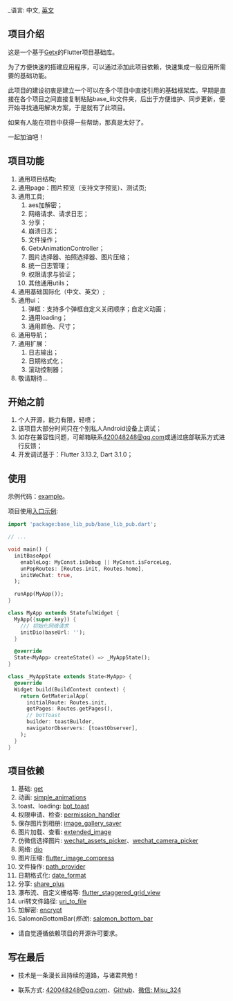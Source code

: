 <!--
This README describes the package. If you publish this package to pub.dev,
this README's contents appear on the landing page for your package.

For information about how to write a good package README, see the guide for
[writing package pages](https://dart.dev/guides/libraries/writing-package-pages).

For general information about developing packages, see the Dart guide for
[creating packages](https://dart.dev/guides/libraries/create-library-packages)
and the Flutter guide for
[developing packages and plugins](https://flutter.dev/developing-packages).
-->

_语言: 中文, [英文](README.md)

## 项目介绍

这是一个基于[Getx](https://github.com/jonataslaw/getx/blob/master/README.zh-cn.md)的Flutter项目基础库。

为了方便快速的搭建应用程序，可以通过添加此项目依赖，快速集成一般应用所需要的基础功能。

此项目的建设初衷是建立一个可以在多个项目中直接引用的基础框架库。早期是直接在各个项目之间直接复制粘贴base_lib文件夹，后出于方便维护、同步更新，便开始寻找通用解决方案，于是就有了此项目。

如果有人能在项目中获得一些帮助，那真是太好了。

一起加油吧！

## 项目功能

1. 通用项目结构;
2. 通用page：图片预览（支持文字预览）、测试页;
3. 通用工具;
   1. aes加解密；
   2. 网络请求、请求日志；
   3. 分享；
   4. 崩溃日志；
   5. 文件操作；
   6. GetxAnimationController；
   7. 图片选择器、拍照选择器、图片压缩；
   8. 统一日志管理；
   9. 权限请求与验证；
   10. 其他通用utils；
4. 通用基础国际化（中文、英文）;
5. 通用ui：
   1. 弹框：支持多个弹框自定义关闭顺序；自定义动画；
   2. 通用loading；
   3. 通用颜色、尺寸；
6. 通用导航；
7. 通用扩展：
   1. 日志输出；
   2. 日期格式化；
   3. 滚动控制器；
8. 敬请期待...

## 开始之前

1. 个人开源，能力有限，轻喷；
2. 该项目大部分时间只在个别私人Android设备上调试；
3. 如存在兼容性问题，可邮箱联系[420048248@qq.com](mailto:420048248@qq.com)或通过底部联系方式进行反馈；
4. 开发调试基于：Flutter 3.13.2, Dart 3.1.0；

## 使用

示例代码：[example](example/lib/page/home/view.dart)。

项目使用[入口示例](example/lib/main.dart):

```dart
import 'package:base_lib_pub/base_lib_pub.dart';

// ...

void main() {
  initBaseApp(
    enableLog: MyConst.isDebug || MyConst.isForceLog,
    unPopRoutes: [Routes.init, Routes.home],
    initWeChat: true,
  );

  runApp(MyApp());
}

class MyApp extends StatefulWidget {
  MyApp({super.key}) {
    /// 初始化网络请求
    initDio(baseUrl: '');
  }

  @override
  State<MyApp> createState() => _MyAppState();
}

class _MyAppState extends State<MyApp> {
  @override
  Widget build(BuildContext context) {
    return GetMaterialApp(
      initialRoute: Routes.init,
      getPages: Routes.getPages(),
      // botToast
      builder: toastBuilder,
      navigatorObservers: [toastObserver],
    );
  }
}

```

## 项目依赖

1. 基础: [get](https://pub.dev/packages/get)
2. 动画: [simple_animations](https://pub.dev/packages/simple_animations)
3. toast、loading: [bot_toast](https://pub.dev/packages/bot_toast)
4. 权限申请、检查: [permission_handler](https://pub.dev/packages/permission_handler)
5. 保存图片到相册: [image_gallery_saver](https://pub.dev/packages/)
6. 图片加载、查看: [extended_image](https://pub.dev/packages/extended_image)
7. 仿微信选择图片: [wechat_assets_picker](https://pub.dev/packages/wechat_assets_picker)、[wechat_camera_picker](https://pub.dev/packages/wechat_camera_picker)
8. 网络: [dio](https://pub.dev/packages/dio)
9. 图片压缩: [flutter_image_compress](https://pub.dev/packages/flutter_image_compress)
10. 文件操作: [path_provider](https://pub.dev/packages/path_provider)
11. 日期格式化: [date_format](https://pub.dev/packages/date_format)
12. 分享: [share_plus](https://pub.dev/packages/share_plus)
13. 瀑布流、自定义栅格等: [flutter_staggered_grid_view](https://pub.dev/packages/flutter_staggered_grid_view)
14. uri转文件路径: [uri_to_file](https://pub.dev/packages/uri_to_file)
15. 加解密: [encrypt](https://pub.dev/packages/encrypt)
16. SalomonBottomBar(*修改*): [salomon_bottom_bar](https://pub.dev/packages/salomon_bottom_bar)

- 请自觉遵循依赖项目的开源许可要求。

## 写在最后

- 技术是一条漫长且持续的道路，与诸君共勉！


- 联系方式: [420048248@qq.com](mailto:420048248@qq.com)、[Github](https://github.com/Static1014/base_lib_pub.git)、[微信: Misu_324]()


